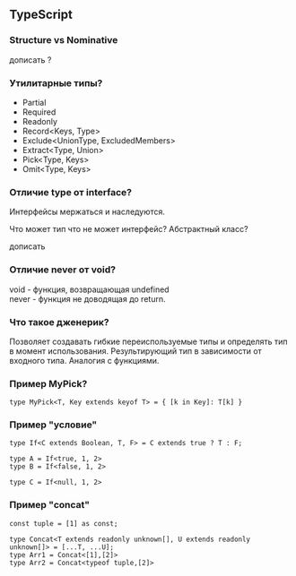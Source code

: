 ## TypeScript
### Structure vs Nominative
дописать ?

### Утилитарные типы?
- Partial<Type> ​
- Required<Type> ​
- Readonly<Type> ​
- Record<Keys, Type> ​
- Exclude<UnionType, ExcludedMembers> ​
- Extract<Type, Union> ​
- Pick<Type, Keys> ​
- Omit<Type, Keys>

### Отличие type от interface?
Интерфейсы мержаться и наследуются.

Что может тип что не может интерфейс?
Абстрактный класс?

дописать

### Отличие never от void?
void - функция, возвращающая undefined  
never - функция не доводящая до return.

### Что такое дженерик?
Позволяет создавать гибкие переиспользуемые типы и определять тип в момент использования. Результирующий тип в зависимости от входного типа. Аналогия с функциями.

### Пример MyPick?
```JS
type MyPick<T, Key extends keyof T> = { [k in Key]: T[k] }
```

### Пример "условие"
```JS
type If<C extends Boolean, T, F> = C extends true ? T : F;

type A = If<true, 1, 2>
type B = If<false, 1, 2>

type C = If<null, 1, 2>
```

### Пример "concat"
```JS
const tuple = [1] as const;

type Concat<T extends readonly unknown[], U extends readonly unknown[]> = [...T, ...U];
type Arr1 = Concat<[1],[2]>
type Arr2 = Concat<typeof tuple,[2]>
```
